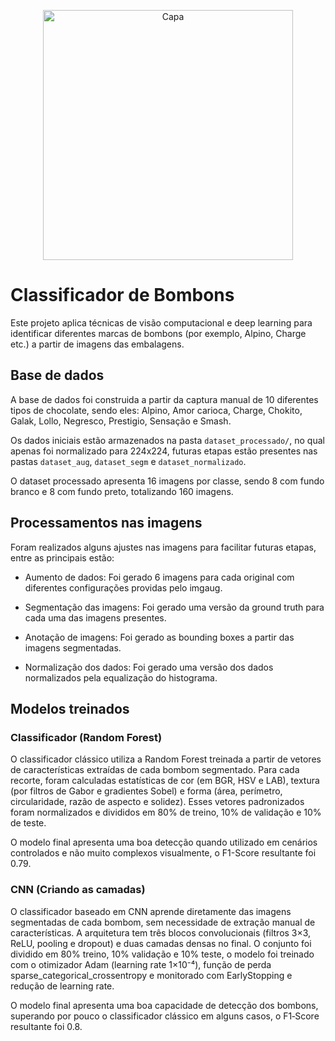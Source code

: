 <p align="center">
  <img src="https://github.com/user-attachments/assets/49bbf074-215a-470b-b81f-4078f2506894" alt="Capa" width="400" />
</p>

# Classificador de Bombons

Este projeto aplica técnicas de visão computacional e deep learning para identificar diferentes marcas de bombons (por exemplo, Alpino, Charge etc.) a partir de imagens das embalagens.

## Base de dados

A base de dados foi construida a partir da captura manual de 10 diferentes tipos de chocolate, sendo eles: Alpino, Amor carioca, Charge, Chokito, Galak, Lollo, Negresco, Prestigio, Sensação e Smash.

Os dados iniciais estão armazenados na pasta ``dataset_processado/``, no qual apenas foi normalizado para 224x224, futuras etapas estão presentes nas pastas ``dataset_aug``, ``dataset_segm`` e ``dataset_normalizado``.

O dataset processado apresenta 16 imagens por classe, sendo 8 com fundo branco e 8 com fundo preto, totalizando 160 imagens.

## Processamentos nas imagens

Foram realizados alguns ajustes nas imagens para facilitar futuras etapas, entre as principais estão:

* Aumento de dados: Foi gerado 6 imagens para cada original com diferentes configurações providas pelo imgaug.

* Segmentação das imagens: Foi gerado uma versão da ground truth para cada uma das imagens presentes.

* Anotação de imagens: Foi gerado as bounding boxes a partir das imagens segmentadas.

* Normalização dos dados: Foi gerado uma versão dos dados normalizados pela equalização do histograma.

## Modelos treinados

### Classificador (Random Forest)

O classificador clássico utiliza a Random Forest treinada a partir de vetores de características extraídas de cada bombom segmentado. Para cada recorte, foram calculadas estatísticas de cor (em BGR, HSV e LAB), textura (por filtros de Gabor e gradientes Sobel) e forma (área, perímetro, circularidade, razão de aspecto e solidez). Esses vetores padronizados foram normalizados e divididos em 80% de treino, 10% de validação e 10% de teste.

O modelo final apresenta uma boa detecção quando utilizado em cenários controlados e não muito complexos visualmente, o F1-Score resultante foi 0.79.

### CNN (Criando as camadas)

O classificador baseado em CNN aprende diretamente das imagens segmentadas de cada bombom, sem necessidade de extração manual de características. A arquitetura tem três blocos convolucionais (filtros 3×3, ReLU, pooling e dropout) e duas camadas densas no final. O conjunto foi dividido em 80% treino, 10% validação e 10% teste, o modelo foi treinado com o otimizador Adam (learning rate 1×10⁻⁴), função de perda sparse_categorical_crossentropy e monitorado com EarlyStopping e redução de learning rate.

O modelo final apresenta uma boa capacidade de detecção dos bombons, superando por pouco o classificador clássico em alguns casos, o F1‑Score resultante foi 0.8.
